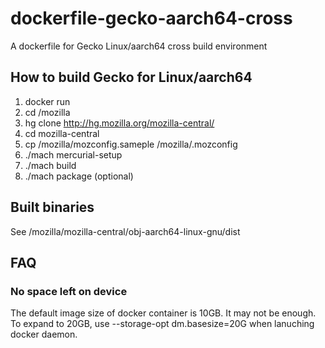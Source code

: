 # dockerfile-gecko-aarch64-cross
A dockerfile for Gecko Linux/aarch64 cross build environment

## How to build Gecko for Linux/aarch64
1. docker run
2. cd /mozilla
3. hg clone http://hg.mozilla.org/mozilla-central/
4. cd mozilla-central
5. cp /mozilla/mozconfig.sameple /mozilla/.mozconfig
6. ./mach mercurial-setup
7. ./mach build
8. ./mach package (optional)

## Built binaries
See /mozilla/mozilla-central/obj-aarch64-linux-gnu/dist

## FAQ

### No space left on device
The default image size of docker container is 10GB.  It may not be enough.
To expand to 20GB, use --storage-opt dm.basesize=20G when lanuching docker
daemon.
